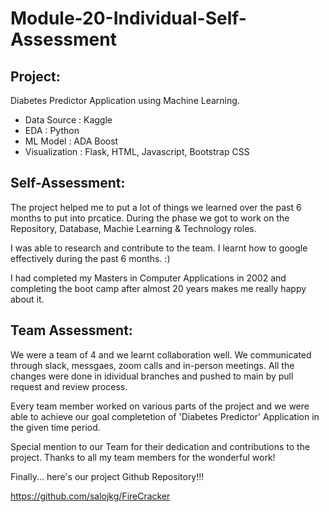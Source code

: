 # Module-20-Individual-Self-Assessment

## Project:

Diabetes Predictor Application using Machine Learning.

- Data Source : Kaggle
- EDA : Python 
- ML Model : ADA Boost
- Visualization : Flask, HTML, Javascript, Bootstrap CSS

## Self-Assessment:

The project helped me to put a lot of things we learned over the past 6 months to put into prcatice. During the phase we got to work on the Repository, Database, Machie Learning & Technology roles.

I was able to research and contribute to the team. I learnt how to google effectively during the past 6 months. :)

I had completed my Masters in Computer Applications in 2002 and completing the boot camp after almost 20 years makes me really happy about it.


## Team Assessment: 

We were a team of 4 and we learnt collaboration well. We communicated through slack, messgaes, zoom calls and in-person meetings. All the changes were done in idividual branches and pushed to main by pull request and review process.

Every team member worked on various parts of the project and we were able to achieve our goal completetion of 'Diabetes Predictor' Application in the given time period.

Special mention to our Team for their dedication and contributions to the project. Thanks to all my team members for the wonderful work!

Finally... here's our project Github Repository!!!


https://github.com/salojkg/FireCracker




